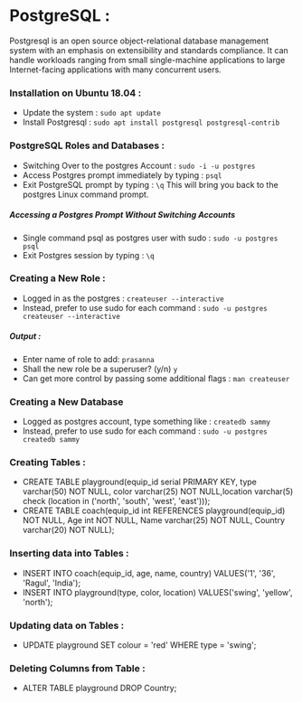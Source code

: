# PostgreSQL :
 Postgresql is an open source object-relational database management system with an emphasis on extensibility and standards compliance. It can handle workloads ranging from small single-machine applications to large Internet-facing applications with many concurrent users.
### Installation on Ubuntu 18.04 :
- Update the system : ```sudo apt update```
- Install Postgresql : ```sudo apt install postgresql postgresql-contrib```
### PostgreSQL Roles and Databases :
- Switching Over to the postgres Account : ```sudo -i -u postgres```
- Access Postgres prompt immediately by typing : ```psql```
- Exit PostgreSQL prompt by typing : ```\q```
This will bring you back to the postgres Linux command prompt.

##### Accessing a Postgres Prompt Without Switching Accounts
- Single command psql as postgres user with sudo : ```sudo -u postgres psql```
- Exit Postgres session by typing : ```\q```
### Creating a New Role :
- Logged in as the postgres : ```createuser --interactive```
- Instead, prefer to use sudo for each command : ```sudo -u postgres createuser --interactive```
##### Output :
- Enter name of role to add: ```prasanna```
- Shall the new role be a superuser? (y/n) ```y```
- Can get more control by passing some additional flags : ```man createuser```
### Creating a New Database
- Logged as postgres account, type something like : ```createdb sammy```
- Instead, prefer to use sudo for each command : ```sudo -u postgres createdb sammy```
### Creating Tables :
- CREATE TABLE playground(equip_id serial PRIMARY KEY, type varchar(50) NOT NULL, color varchar(25) NOT NULL,location varchar(5) check (location in ('north', 'south', 'west', 'east')));
- CREATE TABLE coach(equip_id int REFERENCES playground(equip_id) NOT NULL, Age int NOT NULL, Name varchar(25) NOT NULL, Country varchar(20) NOT NULL);
### Inserting data into Tables :
- INSERT INTO coach(equip_id, age, name, country) VALUES('1', '36', 'Ragul', 'India');
- INSERT INTO playground(type, color, location) VALUES('swing', 'yellow', 'north');
### Updating data on Tables :
- UPDATE playground SET colour = 'red' WHERE type = 'swing';
### Deleting Columns from Table :
- ALTER TABLE playground DROP Country;